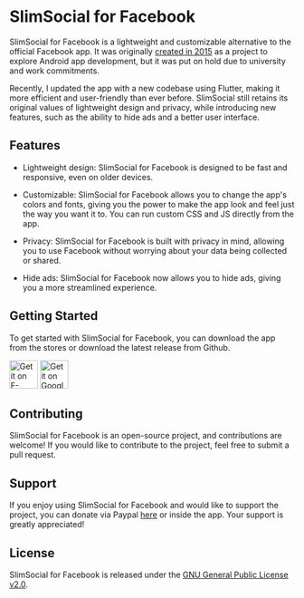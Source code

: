 
# SlimSocial for Facebook


SlimSocial for Facebook is a lightweight and customizable alternative to the official Facebook app. It was originally [created in 2015](https://forum.xda-developers.com/android/apps-games/app-slimfacebook-1mb-0-permissions-t3254174) as a project to explore Android app development, but it was put on hold due to university and work commitments.

Recently, I updated the app with a new codebase using Flutter, making it more efficient and user-friendly than ever before. SlimSocial still retains its original values of lightweight design and privacy, while introducing new features, such as the ability to hide ads and a better user interface.

## Features

- Lightweight design: SlimSocial for Facebook is designed to be fast and responsive, even on older devices.

- Customizable: SlimSocial for Facebook allows you to change the app's colors and fonts, giving you the power to make the app look and feel just the way you want it to. You can run custom CSS and JS directly from the app.

- Privacy: SlimSocial for Facebook is built with privacy in mind, allowing you to use Facebook without worrying about your data being collected or shared.

- Hide ads: SlimSocial for Facebook now allows you to hide ads, giving you a more streamlined experience.

## Getting Started

To get started with SlimSocial for Facebook, you can download the app from the stores or download the latest release from Github.

<a href="https://f-droid.org/packages/it.rignanese.leo.slimfacebook/" target="_blank">
<img src="https://fdroid.gitlab.io/artwork/badge/get-it-on.png" alt="Get it on F-Droid" height="50"/></a>
<a href="https://play.google.com/store/apps/details?id=it.rignanese.leo.slimfacebook" target="_blank">
<img src="https://play.google.com/intl/en_us/badges/images/generic/en_badge_web_generic.png" alt="Get it on Google Play" height="50"/></a>


## Contributing

SlimSocial for Facebook is an open-source project, and contributions are welcome! If you would like to contribute to the project, feel free to submit a pull request.

## Support

If you enjoy using SlimSocial for Facebook and would like to support the project, you can donate via Paypal [here](https://www.paypal.me/LeonardoRignanese) or inside the app. Your support is greatly appreciated!

## License

SlimSocial for Facebook is released under the [GNU General Public License v2.0](LICENSE).


